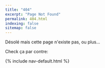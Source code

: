 ```yaml
---
title: "404"
excerpt: "Page Not Found"
permalink: 404.html
indexing: false
sitemap: false
---
```


Désolé mais cette page n'existe pas, ou plus...


Check ça par contre:

{% include nav-default.html %}
